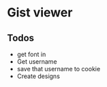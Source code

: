 # Gist viewer

## Todos
- get font in
- Get username
- save that username to cookie
- Create designs
